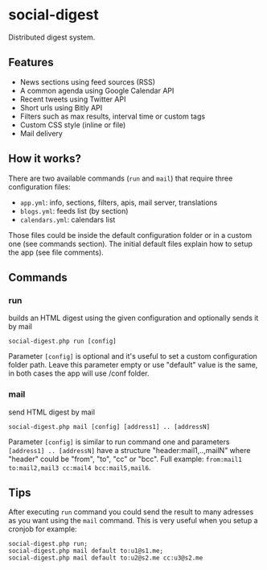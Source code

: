 # social-digest #

Distributed digest system.

## Features ##

* News sections using feed sources (RSS)
* A common agenda using Google Calendar API
* Recent tweets using Twitter API
* Short urls using Bitly API
* Filters such as max results, interval time or custom tags
* Custom CSS style (inline or file)
* Mail delivery

## How it works? ##

There are two available commands (`run` and `mail`) that require three configuration files:

* `app.yml`: info, sections, filters, apis, mail server, translations
* `blogs.yml`: feeds list (by section)
* `calendars.yml`: calendars list

Those files could be inside the default configuration folder or in a custom one (see commands section). The initial default files explain how to setup the app (see file comments).

## Commands ##

### run ###

builds an HTML digest using the given configuration and optionally sends it by mail

    social-digest.php run [config]

Parameter `[config]` is optional and it's useful to set a custom configuration folder path. Leave this parameter empty or use "default" value is the same, in both cases the app will use /conf folder.

### mail ###

send HTML digest by mail

    social-digest.php mail [config] [address1] .. [addressN]

Parameter `[config]` is similar to run command one and parameters `[address1] .. [addressN]` have a structure "header:mail1,..,mailN" where "header" could be "from", "to", "cc" or "bcc". Full example: `from:mail1 to:mail2,mail3 cc:mail4 bcc:mail5,mail6`.

## Tips ##

After executing `run` command you could send the result to many adresses as you want using the `mail` command. This is very useful when you setup a cronjob for example:

    social-digest.php run;
    social-digest.php mail default to:u1@s1.me;
    social-digest.php mail default to:u2@s2.me cc:u3@s2.me
